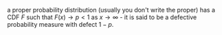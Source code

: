 a proper probability distribution (usually you don't write the proper) has a CDF $F$ such that $F(x) \to p < 1$ as $x \to \infty$ - it is said to be a defective probability measure with defect $1 - p$. 

